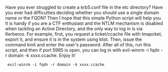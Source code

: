 Have you ever struggled to create a krb5.conf file in the etc directory? Have you ever had difficulties deciding whether you should use a single domain name or the FQDN? Then I hope that this simple Python script will help you.
It is handy if you are a CTF enthusiast and the NTLM mechanism is disabled when tackling an Active Directory, and the only way to log in is via Kerberos.
For example, first, you request a ticket/ccache file with Imapcket, export it, and ensure it is in the system using klist. Then, issue the command kinit and enter the user's password.
After all of this, run this script, and then if port 5985 is open, you can log in with evil-winrm -i fqdn -r domain -k xxxx.ccache.
Enjoy it!


<code> evil-winrm -i fqdn -r domain -k xxxx.ccache</code>
